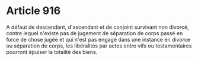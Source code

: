 # Article 916

A défaut de descendant, d'ascendant et de conjoint survivant non divorcé, contre lequel n'existe pas de jugement de séparation de corps passé en force de chose jugée et qui n'est pas engagé dans une instance en divorce ou séparation de corps, les libéralités par actes entre vifs ou testamentaires pourront épuiser la totalité des biens.